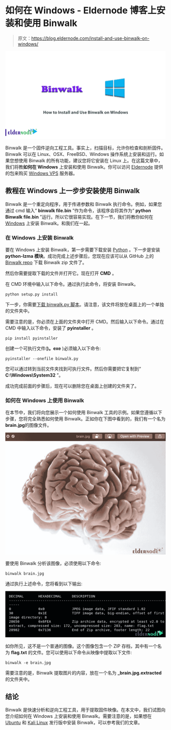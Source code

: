 # 如何在 Windows - Eldernode 博客上安装和使用 Binwalk

> 原文：<https://blog.eldernode.com/install-and-use-binwalk-on-windows/>

![How to Install and Use Binwalk on Windows](img/cf34243a74aaccfc75d0a0c0986adb4a.png)

Binwalk 是一个固件逆向工程工具。事实上，扫描目标，允许你检查和剖析固件。Binwalk 可以在 Linux、OSX、FreeBSD、Windows 操作系统上安装和运行。如果您想使用 Binwalk 的所有功能，建议您将它安装在 Linux 上。在这篇文章中，我们将教**如何在 Windows** 上安装和使用 Binwalk。你可以访问 [Eldernode](https://eldernode.com/) 提供的包来购买 [Windows VPS](https://eldernode.com/windows-vps/) 服务器。

## **教程在 Windows 上一步步安装使用 Binwalk**

Binwalk 是一个重定向程序，用于传递参数和 Binwalk 执行命令。例如，如果您通过 cmd 输入“ **binwalk file.bin** ”作为命令，该程序会将其作为“ **python Binwalk file.bin** ”运行。所以它很容易实现。在下一节，我们将教你如何在 [Windows](https://blog.eldernode.com/tag/windows/) 上安装 Binwalk。和我们在一起。

### **在 Windows 上安装 Binwalk**

要在 Windows 上安装 Binwalk，第一步需要下载安装 [Python](https://www.python.org/) 。下一步是安装 **python-lzma 模块**。成功完成上述步骤后，您现在应该可以从 GitHub 上的 [Binwalk repo](https://github.com/ReFirmLabs/binwalk) 下载 Binwalk zip 文件了。

然后你需要提取下载的文件并打开它。现在打开 **CMD** 。

在 CMD 环境中输入以下命令。通过执行此命令，将安装 Binwalk。

```
python setup.py install
```

下一步，你需要[下载 binwalk.py 脚本](https://github.com/jowinjohnchemban/binwalk/blob/master/binwalk.py)。请注意，该文件将放在桌面上的一个单独的文件夹中。

需要注意的是，你必须在上面的文件夹中打开 CMD。然后输入以下命令。通过在 CMD 中输入以下命令，安装了 **pyinstaller** 。

```
pip install pyinstaller
```

创建一个可执行文件(**)。exe** )必须输入以下命令:

```
pyinstaller --onefile binwalk.py
```

您可以通过转到当前文件夹找到可执行文件。然后你需要把它复制到“ **C:\Windows\System32** ”。

成功完成前面的步骤后，现在可以删除您在桌面上创建的文件夹了。

### **如何在 Windows 上使用 Binwalk**

在本节中，我们将向您展示一个如何使用 Binwalk 工具的示例。如果您遵循以下步骤，您将完全熟悉如何使用 Binwalk。正如你在下图中看到的，我们有一个名为**brain.jpg**的图像文件。

![how to install and use binwalk](img/dd690e82ee7573191abc8c34e33606df.png)

要使用 Binwalk 分析该图像，必须使用以下命令:

```
binwalk brain.jpg
```

通过执行上述命令，您将看到以下输出:

![how to use binwalk](img/26e5416394cd1a1ce833f368a154c7ed.png)

如你所见，这不是一个普通的图像。这个图像包含一个 ZIP 存档，其中有一个名为 **flag.txt** 的文件。您可以使用以下命令从映像中提取以下文件:

```
binwalk -e brain.jpg
```

需要注意的是，Binwalk 提取图片的内容，放在一个名为 **_brain.jpg.extracted** 的文件夹中。

## 结论

Binwalk 是快速分析和逆向工程工具，用于提取固件映像。在本文中，我们试图向您介绍如何在 Windows 上安装和使用 Binwalk。需要注意的是，如果想在 [Ubuntu](https://blog.eldernode.com/install-binwalk-on-ubuntu-20-04/) 和 [Kali Linux](https://blog.eldernode.com/introducing-and-install-binwalk-on-kali/) 发行版中安装 Binwalk，可以参考我们的文章。